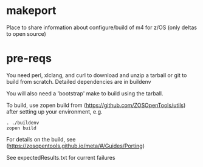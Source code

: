 # makeport
Place to share information about configure/build of m4 for z/OS (only deltas to open source)

# pre-reqs
You need perl, xlclang, and curl to download and unzip a tarball or git to build from scratch.
Detailed dependencies are in buildenv

You will also need a 'bootstrap' make to build using the tarball.

To build, use zopen build from (https://github.com/ZOSOpenTools/utils) after setting up your environment, e.g.
```
. ./buildenv
zopen build
```

For details on the build, see (https://zosopentools.github.io/meta/#/Guides/Porting)

See expectedResults.txt for current failures
